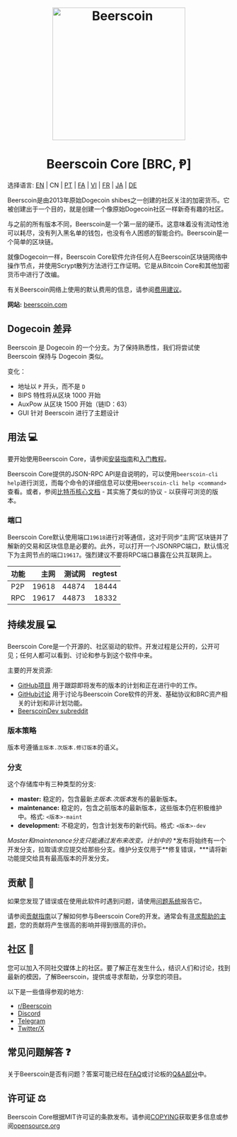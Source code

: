 <h1 align="center">
<img src="https://i.imgur.com/DDkfI9i.png" alt="Beerscoin" width="300"/>
<br/><br/>
Beerscoin Core [BRC, Ᵽ]
</h1>

选择语言: [EN](./README.md) | CN | [PT](./README_pt_BR.md) | [FA](./README_fa_IR.md) | [VI](./README_vi_VN.md) | [FR](./README_fr_FR.md) | [JA](./README_ja_JP.md) | [DE](./README_ger_DE.md)

Beerscoin是由2013年原始Dogecoin shibes之一创建的社区关注的加密货币。它被创建出于一个目的，就是创建一个像原始Dogecoin社区一样新奇有趣的社区。

与之前的所有版本不同，Beerscoin是一个第一层的硬币。这意味着没有流动性池可以耗尽，没有列入黑名单的钱包，也没有令人困惑的智能合约。Beerscoin是一个简单的区块链。

就像Dogecoin一样，Beerscoin Core软件允许任何人在Beerscoin区块链网络中操作节点，并使用Scrypt散列方法进行工作证明。它是从Bitcoin Core和其他加密货币中进行了改编。

有关Beerscoin网络上使用的默认费用的信息，请参阅[费用建议](doc/fee-recommendation.md)。

**网站:** [beerscoin.com](https://beerscoin.com)

## Dogecoin 差异

Beerscoin 是 Dogecoin 的一个分支。为了保持熟悉性，我们将尝试使 Beerscoin 保持与 Dogecoin 类似。

变化：

* 地址以 `P` 开头，而不是 `D`
* BIPS 特性将从区块 1000 开始
* AuxPow 从区块 1500 开始（链ID：63）
* GUI 针对 Beerscoin 进行了主题设计

## 用法 💻

要开始使用Beerscoin Core，请参阅[安装指南](INSTALL.md)和[入门教程](doc/getting-started.md)。

Beerscoin Core提供的JSON-RPC API是自说明的，可以使用`beerscoin-cli help`进行浏览，而每个命令的详细信息可以使用`beerscoin-cli help <command>`查看。或者，参阅[比特币核心文档](https://developer.bitcoin.org/reference/rpc/) - 其实施了类似的协议 - 以获得可浏览的版本。

### 端口

Beerscoin Core默认使用端口`19618`进行对等通信，这对于同步“主网”区块链并了解新的交易和区块信息是必要的。此外，可以打开一个JSONRPC端口，默认情况下为主网节点的端口`19617`。强烈建议不要将RPC端口暴露在公共互联网上。

| 功能     | 主网    | 测试网  | regtest |
| :------- | ------: | ------: | ------: |
| P2P      |   19618 |   44874 |   18444 |
| RPC      |   19617 |   44873 |   18332 |

## 持续发展 💻

Beerscoin Core是一个开源的、社区驱动的软件。开发过程是公开的，公开可见；任何人都可以看到、讨论和参与到这个软件中来。

主要的开发资源:

* [GitHub项目](https://github.com/beerscoinppc/beerscoin/projects) 用于跟踪即将发布的版本的计划和正在进行中的工作。
* [GitHub讨论](https://github.com/beerscoinppc/beerscoin/discussions) 用于讨论与Beerscoin Core软件的开发、基础协议和BRC资产相关的计划和非计划功能。
* [BeerscoinDev subreddit](https://www.reddit.com/r/beerscoindev/)

### 版本策略
版本号遵循```主版本.次版本.修订版本```的语义。

### 分支
这个存储库中有三种类型的分支:

- **master:** 稳定的，包含最新*主版本.次版本*发布的最新版本。
- **maintenance:** 稳定的，包含之前版本的最新版本，这些版本仍在积极维护中。格式: ```<版本>-maint```
- **development:** 不稳定的，包含计划发布的新代码。格式: ```<版本>-dev```

*Master和maintenance分支只能通过发布来改变。计划中的*
*发布将始终有一个开发分支，拉取请求应提交给那些分支。维护分支仅用于**修复错误，***请将新功能提交给具有最高版本的开发分支。

## 贡献 🤝

如果您发现了错误或在使用此软件时遇到问题，请使用[问题系统](https://github.com/beerscoinppc/beerscoin/issues/new?assignees=&labels=bug&template=bug_report.md&title=%5Bbug%5D+)报告它。

请参阅[贡献指南](CONTRIBUTING.md)以了解如何参与Beerscoin Core的开发。通常会有[寻求帮助的主题](https://github.com/beerscoinppc/beerscoin/labels/help%20wanted)，您的贡献将产生很高的影响并得到很高的评价。

## 社区 🐸

您可以加入不同社交媒体上的社区。要了解正在发生什么，结识人们和讨论，找到最新的模因，了解Beerscoin，提供或寻求帮助，分享您的项目。

以下是一些值得参观的地方:

* [r/Beerscoin](https://www.reddit.com/r/beerscoin/)
* [Discord](https://beerscoin.com/discord)
* [Telegram](https://t.me/BeerscoinGroup)
* [Twitter/X](https://twitter.com/BeerscoinNetwork)

## 常见问题解答 ❓

关于Beerscoin是否有问题？答案可能已经在[FAQ](doc/FAQ.md)或讨论板的[Q&A部分](https://github.com/beerscoinppc/beerscoin/discussions/categories/q-a)中。

## 许可证 ⚖️
Beerscoin Core根据MIT许可证的条款发布。请参阅[COPYING](COPYING)获取更多信息或参阅[opensource.org](https://opensource.org/licenses/MIT)
